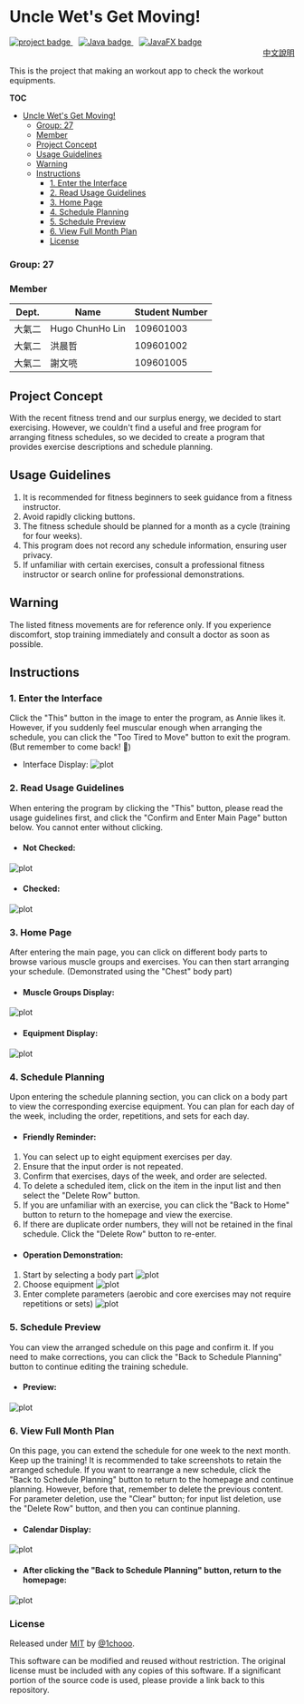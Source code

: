 # Uncle Wet's Get Moving!

<div align="left"> 
  <a href="https://github.com/1chooo/gym-route" style="margin-right: 10px;">
    <img src="https://img.shields.io/badge/1chooo-gym__route-informational" alt="project badge">
  </a>
  <a href="https://www.java.com" style="margin-right: 10px;">
    <img src="https://img.shields.io/badge/Java-%3E%3D8-blue" alt="Java badge">
  </a>
  <a href="https://openjfx.io">
    <img src="https://img.shields.io/badge/JavaFX-17-green" alt="JavaFX badge">
  </a>
  <div align="right">
  <samp>
  <a href="README_zh.md">中文說明</a>
  </samp>
  </div>
</div>

This is the project that making an workout app to check the workout equipments.

**TOC**

- [Uncle Wet's Get Moving!](#uncle-wets-get-moving)
    - [Group: 27](#group-27)
    - [Member](#member)
  - [Project Concept](#project-concept)
  - [Usage Guidelines](#usage-guidelines)
  - [Warning](#warning)
  - [Instructions](#instructions)
    - [1. Enter the Interface](#1-enter-the-interface)
    - [2. Read Usage Guidelines](#2-read-usage-guidelines)
    - [3. Home Page](#3-home-page)
    - [4. Schedule Planning](#4-schedule-planning)
    - [5. Schedule Preview](#5-schedule-preview)
    - [6. View Full Month Plan](#6-view-full-month-plan)
    - [License](#license)

### Group: 27
### Member

| Dept.  | Name            | Student Number |
| ------ | --------------- | -------------- |
| 大氣二 | Hugo ChunHo Lin | 109601003      |
| 大氣二 | 洪晨哲          | 109601002      |
| 大氣二 | 謝文喨          | 109601005      |

## Project Concept
With the recent fitness trend and our surplus energy, we decided to start exercising. However, we couldn't find a useful and free program for arranging fitness schedules, so we decided to create a program that provides exercise descriptions and schedule planning.

## Usage Guidelines
1. It is recommended for fitness beginners to seek guidance from a fitness instructor.
2. Avoid rapidly clicking buttons.
3. The fitness schedule should be planned for a month as a cycle (training for four weeks).
4. This program does not record any schedule information, ensuring user privacy.
5. If unfamiliar with certain exercises, consult a professional fitness instructor or search online for professional demonstrations.

## Warning
The listed fitness movements are for reference only. If you experience discomfort, stop training immediately and consult a doctor as soon as possible.

## Instructions
### 1. Enter the Interface
Click the "This" button in the image to enter the program, as Annie likes it.
However, if you suddenly feel muscular enough when arranging the schedule, you can click the "Too Tired to Move" button to exit the program.
(But remember to come back! 🤗)

* Interface Display:
![plot](image/READMEImage/LoginPage.png)

### 2. Read Usage Guidelines
When entering the program by clicking the "This" button, please read the usage guidelines first, and click the "Confirm and Enter Main Page" button below. You cannot enter without clicking.
* #### Not Checked:
![plot](image/READMEImage/RuleUnchecked.png)
* #### Checked:
![plot](image/READMEImage/RuleChecked.png)

### 3. Home Page
After entering the main page, you can click on different body parts to browse various muscle groups and exercises. You can then start arranging your schedule.
(Demonstrated using the "Chest" body part)

* #### Muscle Groups Display:
![plot](image/READMEImage/HomeChest.png)
* #### Equipment Display:
![plot](image/READMEImage/HomeChestGif.png)

### 4. Schedule Planning
Upon entering the schedule planning section, you can click on a body part to view the corresponding exercise equipment. You can plan for each day of the week, including the order, repetitions, and sets for each day.

* #### Friendly Reminder:
1. You can select up to eight equipment exercises per day.
2. Ensure that the input order is not repeated.
3. Confirm that exercises, days of the week, and order are selected.
4. To delete a scheduled item, click on the item in the input list and then select the "Delete Row" button.
5. If you are unfamiliar with an exercise, you can click the "Back to Home" button to return to the homepage and view the exercise.
6. If there are duplicate order numbers, they will not be retained in the final schedule. Click the "Delete Row" button to re-enter.

* #### Operation Demonstration:
1. Start by selecting a body part
  ![plot](image/READMEImage/Curriculum1.png)
2. Choose equipment
  ![plot](image/READMEImage/Curriculum2.png)
3. Enter complete parameters (aerobic and core exercises may not require repetitions or sets)
  ![plot](image/READMEImage/Curriculum3.png)

### 5. Schedule Preview
You can view the arranged schedule on this page and confirm it. If you need to make corrections, you can click the "Back to Schedule Planning" button to continue editing the training schedule.

* #### Preview:
![plot](image/READMEImage/Preview.png)

### 6. View Full Month Plan
On this page, you can extend the schedule for one week to the next month. Keep up the training!
It is recommended to take screenshots to retain the arranged schedule.
If you want to rearrange a new schedule, click the "Back to Schedule Planning" button to return to the homepage and continue planning.
However, before that, remember to delete the previous content. For parameter deletion, use the "Clear" button; for input list deletion, use the "Delete Row" button, and then you can continue planning.

* #### Calendar Display:
![plot](image/READMEImage/Calender.png)
 
* #### After clicking the "Back to Schedule Planning" button, return to the homepage:
![plot](image/READMEImage/BackHome.png)

### License
Released under [MIT](./LICENSE) by [@1chooo](https://github.com/1chooo).

This software can be modified and reused without restriction.
The original license must be included with any copies of this software.
If a significant portion of the source code is used, please provide a link back to this repository.